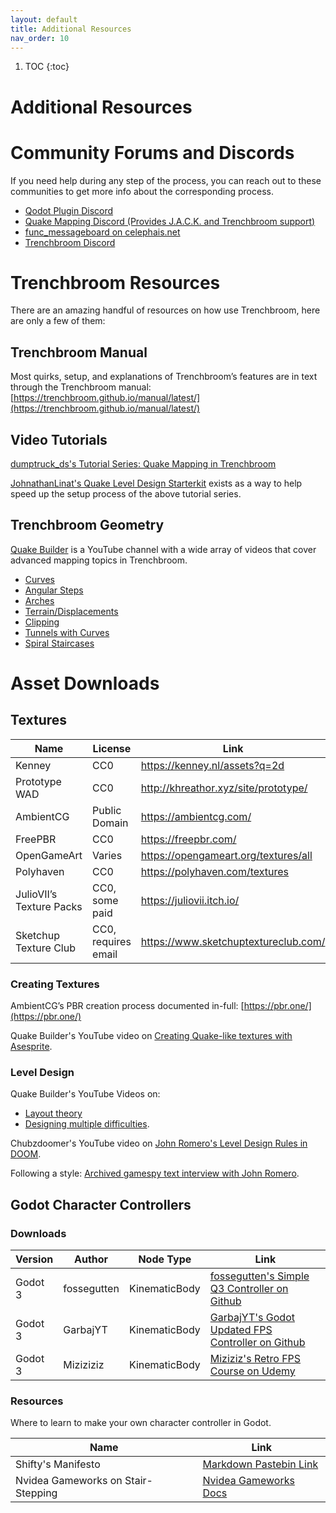```yaml
---
layout: default
title: Additional Resources
nav_order: 10
---
```


1. TOC
{:toc}

# Additional Resources

# Community Forums and Discords

If you need help during any step of the process, you can reach out to these communities to get more info about the corresponding process.

- [Qodot Plugin Discord](https://discord.gg/c72WBuG)
- [Quake Mapping Discord (Provides J.A.C.K. and Trenchbroom support)](https://discordapp.com/invite/f5Y99aM)
- [func_messageboard on celephais.net](https://celephais.net/board/)
- [Trenchbroom Discord](https://discord.gg/WGf9uve)

# Trenchbroom Resources
There are an amazing handful of resources on how use Trenchbroom, here are only a few of them:

## Trenchbroom Manual

Most quirks, setup, and explanations of Trenchbroom’s features are in text through the Trenchbroom manual:
[https://trenchbroom.github.io/manual/latest/](https://trenchbroom.github.io/manual/latest/)

## Video Tutorials

[dumptruck_ds's Tutorial Series: Quake Mapping in Trenchbroom ](https://youtu.be/gONePWocbqA?list=PLgDKRPte5Y0AZ_K_PZbWbgBAEt5xf74aE)

[JohnathanLinat's Quake Level Design Starterkit](https://github.com/jonathanlinat/quake-leveldesign-starterkit/releases) exists as a way to help speed up the setup process of the above tutorial series.

## Trenchbroom Geometry

[Quake Builder](https://www.youtube.com/channel/UCMkmAYBVLAC9jGIUD4LjacA) is a YouTube channel with a wide array of videos that cover advanced mapping topics in Trenchbroom.

- [Curves](https://youtu.be/NmEfbds-CFk)
- [Angular Steps](https://www.youtube.com/watch?v=Wi9YjbLpjIA)
- [Arches](https://www.youtube.com/watch?v=fTwe2lEu95s)
- [Terrain/Displacements](https://www.youtube.com/watch?v=Nhx4VEZUr80)
- [Clipping](https://youtu.be/pIFaiRCqres)
- [Tunnels with Curves](https://www.youtube.com/watch?v=E27I6JCn9jw)
- [Spiral Staircases](https://www.youtube.com/watch?v=k-5itcvV8uM)

# Asset Downloads

## Textures

| Name | License | Link |
| ---- | ------- | ---- |
| Kenney | CC0 | https://kenney.nl/assets?q=2d |
| Prototype WAD | CC0 | http://khreathor.xyz/site/prototype/ |
| AmbientCG | Public Domain | https://ambientcg.com/ |
| FreePBR | CC0 | https://freepbr.com/ | 
| OpenGameArt | Varies | https://opengameart.org/textures/all | 
| Polyhaven | CC0 | https://polyhaven.com/textures | 
| JulioVII’s Texture Packs | CC0, some paid | https://juliovii.itch.io/ | 
| Sketchup Texture Club | CC0, requires email | https://www.sketchuptextureclub.com/ | 

### Creating Textures

AmbientCG’s PBR creation process documented in-full: [https://pbr.one/](https://pbr.one/)

Quake Builder's YouTube video on [Creating Quake-like textures with Asesprite](https://youtu.be/S6Eu8Cti9nI).

### Level Design

Quake Builder's YouTube Videos on:
- [Layout theory](https://www.youtube.com/watch?v=G4tWWiuaF7g)
- [Designing multiple difficulties](https://youtu.be/s9bleQCTdTo).

Chubzdoomer's YouTube video on [John Romero's Level Design Rules in DOOM](https://youtu.be/ptHurafdCoQ).

Following a style: [Archived gamespy text interview with John Romero](http://web.archive.org/web/20111121052306/https://archive.gamespy.com/articles/december03/doom/romero/).

## Godot Character Controllers

### Downloads

| Version | Author | Node Type | Link |
| ------- | ------ | --------- | ---- |
| Godot 3 | fossegutten | KinematicBody | [fossegutten's Simple Q3 Controller on Github](https://github.com/fossegutten/Simple-Q3-Controller) |
| Godot 3 | GarbajYT | KinematicBody | [GarbajYT's Godot Updated FPS Controller on Github](https://github.com/GarbajYT/godot_updated_fps_controller) |
| Godot 3 | Miziziziz | KinematicBody | [Miziziz's Retro FPS Course on Udemy](https://www.udemy.com/course/how-to-make-a-retro-style-3d-fps-in-the-godot-game-engine/) |

### Resources

Where to learn to make your own character controller in Godot.

| Name | Link |
| ---- | ---- |
| Shifty's Manifesto | [Markdown Pastebin Link](https://markdownpastebin.com/?id=d9d61e67f9d64db2bd215f165b931449) |
| Nvidea Gameworks on Stair-Stepping | [Nvidea Gameworks Docs](https://docs.nvidia.com/gameworks/content/gameworkslibrary/physx/guide/Manual/CharacterControllers.html) |
